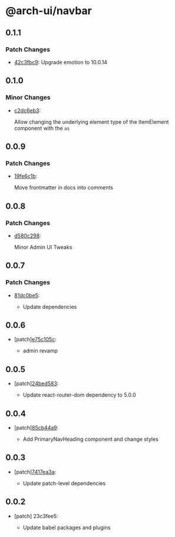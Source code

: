 # @arch-ui/navbar

## 0.1.1

### Patch Changes

- [42c3fbc9](https://github.com/keystonejs/keystone-5/commit/42c3fbc9): Upgrade emotion to 10.0.14

## 0.1.0

### Minor Changes

- [c2dc6eb3](https://github.com/keystonejs/keystone-5/commit/c2dc6eb3):

  Allow changing the underlying element type of the ItemElement component with the `as`

## 0.0.9

### Patch Changes

- [19fe6c1b](https://github.com/keystonejs/keystone-5/commit/19fe6c1b):

  Move frontmatter in docs into comments

## 0.0.8

### Patch Changes

- [d580c298](https://github.com/keystonejs/keystone-5/commit/d580c298):

  Minor Admin UI Tweaks

## 0.0.7

### Patch Changes

- [81dc0be5](https://github.com/keystonejs/keystone-5/commit/81dc0be5):

  - Update dependencies

## 0.0.6

- [patch][e75c105c](https://github.com/keystonejs/keystone-5/commit/e75c105c):

  - admin revamp

## 0.0.5

- [patch][24bed583](https://github.com/keystonejs/keystone-5/commit/24bed583):

  - Update react-router-dom dependency to 5.0.0

## 0.0.4

- [patch][85cb44a9](https://github.com/keystonejs/keystone-5/commit/85cb44a9):

  - Add PrimaryNavHeading component and change styles

## 0.0.3

- [patch][7417ea3a](https://github.com/keystonejs/keystone-5/commit/7417ea3a):

  - Update patch-level dependencies

## 0.0.2

- [patch] 23c3fee5:

  - Update babel packages and plugins
